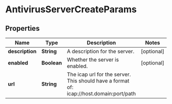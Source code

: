
# AntivirusServerCreateParams

## Properties
Name | Type | Description | Notes
------------ | ------------- | ------------- | -------------
**description** | **String** | A description for the server. |  [optional]
**enabled** | **Boolean** | Whether the server is enabled. |  [optional]
**url** | **String** | The icap url for the server.  This should have a format of: icap://host.domain:port/path | 



